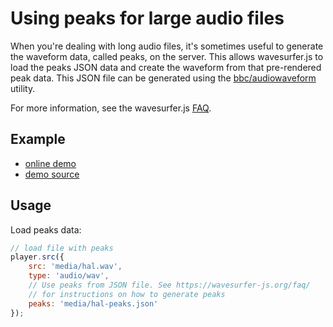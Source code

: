 # Using peaks for large audio files

When you're dealing with long audio files, it's sometimes useful to generate the waveform data,
called peaks, on the server. This allows wavesurfer.js to load the peaks JSON data and create the
waveform from that pre-rendered peak data. This JSON file can be generated using the
[bbc/audiowaveform](https://github.com/bbc/audiowaveform) utility.

For more information, see the wavesurfer.js [FAQ](https://wavesurfer-js.org/faq/).

## Example

- [online demo](https://collab-project.github.io/videojs-wavesurfer/examples/peaks.html)
- [demo source](https://github.com/collab-project/videojs-wavesurfer/blob/master/examples/peaks.html)

## Usage

Load peaks data:

```javascript
// load file with peaks
player.src({
    src: 'media/hal.wav',
    type: 'audio/wav',
    // Use peaks from JSON file. See https://wavesurfer-js.org/faq/
    // for instructions on how to generate peaks
    peaks: 'media/hal-peaks.json'
});
```
